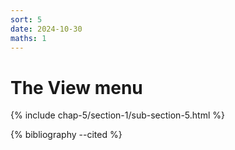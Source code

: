 ```yaml
---
sort: 5
date: 2024-10-30
maths: 1
---
```


# The View menu

{% include chap-5/section-1/sub-section-5.html %}

{% bibliography --cited %}

